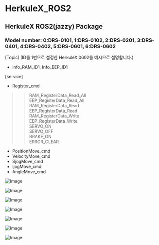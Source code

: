 # HerkuleX_ROS2
## HerkuleX ROS2(jazzy) Package
### Model number: 0:DRS-0101, 1:DRS-0102, 2:DRS-0201, 3:DRS-0401, 4:DRS-0402, 5:DRS-0601, 6:DRS-0602 


[Topic] (ID를 1번으로 설정한 HerkuleX 0602를 예시으로 설명합니다.)
- Info_RAM_ID1, Info_EEP_ID1

[service] 
- Register_cmd
>> RAM_RegisterData_Read_All  
>> EEP_RegisterData_Read_All  
>> RAM_RegisterData_Read  
>> EEP_RegisterData_Read  
>> RAM_RegisterData_Write  
>> EEP_RegisterData_Write  
>> SERVO_ON  
>> SERVO_OFF  
>> BRAKE_ON  
>> ERROR_CLEAR  

- PositionMove_cmd
- VelocityMove_cmd
- SjogMove_cmd
- IjogMove_cmd
- AngleMove_cmd




![Image](https://github.com/user-attachments/assets/b881dc5a-61f4-4cc8-9e27-f5fcf019069e)


![Image](https://github.com/user-attachments/assets/8e8149b3-cb1e-430e-9ec1-8826ca599ae3)


![Image](https://github.com/user-attachments/assets/79c58a6e-eee7-4d63-a29e-67b4574163b7)


![Image](https://github.com/user-attachments/assets/139c6a13-878d-48ea-b746-14ddb3ea4d4b)


![Image](https://github.com/user-attachments/assets/7622a8e9-a7c0-4961-806e-adcd63adbdcc)


![Image](https://github.com/user-attachments/assets/cf578090-2954-492e-a278-928f23890b97)


![Image](https://github.com/user-attachments/assets/d521adab-bcde-4fe8-be90-cf432d56b1d2)

